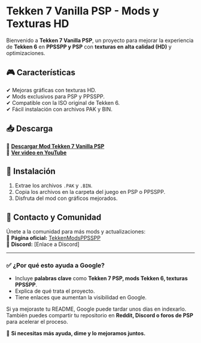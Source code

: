 # Tekken 7 Vanilla PSP - Mods y Texturas HD  

Bienvenido a **Tekken 7 Vanilla PSP**, un proyecto para mejorar la experiencia de **Tekken 6** en **PPSSPP y PSP** con **texturas en alta calidad (HD)** y optimizaciones.  

## 🎮 Características  
✔ Mejoras gráficas con texturas HD.  
✔ Mods exclusivos para PSP y PPSSPP.  
✔ Compatible con la ISO original de Tekken 6.  
✔ Fácil instalación con archivos PAK y BIN.  

## 📥 Descarga  
🔗 **[Descargar Mod Tekken 7 Vanilla PSP](URL_DEL_MOD)**  
🔗 **[Ver video en YouTube](URL_DEL_VIDEO)**  

## 📌 Instalación  
1. Extrae los archivos `.PAK` y `.BIN`.  
2. Copia los archivos en la carpeta del juego en PSP o PPSSPP.  
3. Disfruta del mod con gráficos mejorados.  

## 📢 Contacto y Comunidad  
Únete a la comunidad para más mods y actualizaciones:  
📌 **Página oficial:** [TekkenModsPPSSPP](https://tekkenmodsppsspp.com)  
📌 **Discord:** [Enlace a Discord]  

---

### ✅ **¿Por qué esto ayuda a Google?**  
- Incluye **palabras clave** como **Tekken 7 PSP, mods Tekken 6, texturas PPSSPP**.  
- Explica de qué trata el proyecto.  
- Tiene enlaces que aumentan la visibilidad en Google.  

Si ya mejoraste tu README, Google puede tardar unos días en indexarlo. También puedes compartir tu repositorio en **Reddit, Discord o foros de PSP** para acelerar el proceso.  

🔹 **Si necesitas más ayuda, dime y lo mejoramos juntos.**
